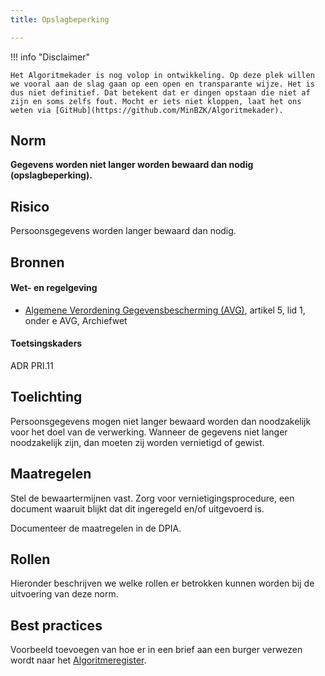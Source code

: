```yaml
---
title: Opslagbeperking

---
```


!!! info "Disclaimer"

    Het Algoritmekader is nog volop in ontwikkeling. Op deze plek willen we vooral aan de slag gaan op een open en transparante wijze. Het is dus niet definitief. Dat betekent dat er dingen opstaan die niet af zijn en soms zelfs fout. Mocht er iets niet kloppen, laat het ons weten via [GitHub](https://github.com/MinBZK/Algoritmekader).


## Norm
**Gegevens worden niet langer worden bewaard dan nodig (opslagbeperking).**

## Risico
Persoonsgegevens worden langer bewaard dan nodig. 

## Bronnen

#### Wet- en regelgeving

- [Algemene Verordening Gegevensbescherming (AVG)](https://eur-lex.europa.eu/legal-content/NL/TXT/HTML/?uri=CELEX:32016R0679&qid=1685451198313), artikel 5, lid 1, onder e AVG, Archiefwet

#### Toetsingskaders
ADR PRI.11

## Toelichting
Persoonsgegevens mogen niet langer bewaard worden dan noodzakelijk voor het doel van de verwerking. 
Wanneer de gegevens niet langer noodzakelijk zijn, dan moeten zij worden vernietigd of gewist.

## Maatregelen
Stel de bewaartermijnen vast. Zorg voor vernietigingsprocedure, een document waaruit blijkt dat dit ingeregeld en/of uitgevoerd is. 

Documenteer de maatregelen in de DPIA.  

## Rollen
Hieronder beschrijven we welke rollen er betrokken kunnen worden bij de uitvoering van deze norm. 



## Best practices
Voorbeeld toevoegen van hoe er in een brief aan een burger verwezen wordt naar het [Algoritmeregister](https://algoritmes.overheid.nl/nl). 



